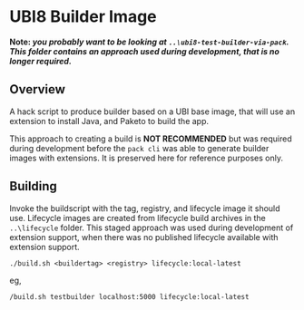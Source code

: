 # UBI8 Builder Image

**Note: _you probably want to be looking at `..\ubi8-test-builder-via-pack`. This folder contains an approach used during development, that is no longer required._**

## Overview
A hack script to produce builder based on a UBI base image, that will use an extension to install Java, and Paketo to build the app.

This approach to creating a build is **NOT RECOMMENDED** but was required during development before the `pack cli` was able to generate builder images with extensions. It is preserved here for reference purposes only.

## Building

Invoke the buildscript with the tag, registry, and lifecycle image it should use. 
Lifecycle images are created from lifecycle build archives in the `..\lifecycle` folder. This staged approach was used during development of extension support, when there was no published lifecycle available with extension support.

`./build.sh <buildertag> <registry> lifecycle:local-latest`

eg, 

`/build.sh testbuilder localhost:5000 lifecycle:local-latest`

